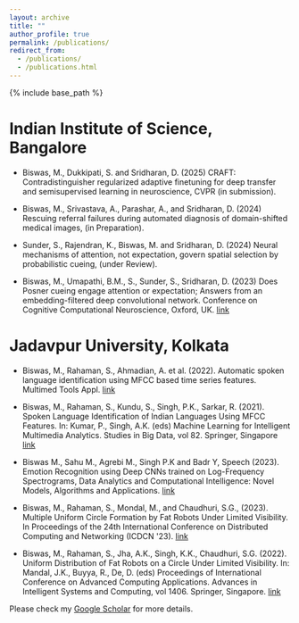 ```yaml
---
layout: archive
title: ""
author_profile: true
permalink: /publications/
redirect_from: 
  - /publications/
  - /publications.html
---
```

{% include base_path %}

Indian Institute of Science, Bangalore
======

- Biswas, M., Dukkipati, S. and Sridharan, D. (2025) CRAFT: Contradistinguisher regularized adaptive finetuning for deep transfer and semisupervised learning in neuroscience, CVPR (in submission).

- Biswas, M., Srivastava, A., Parashar, A., and Sridharan, D. (2024) Rescuing referral failures during automated diagnosis of domain-shifted medical images, (in Preparation).

- Sunder, S., Rajendran, K., Biswas, M. and Sridharan, D. (2024) Neural mechanisms of attention, not expectation, govern spatial selection by probabilistic cueing, (under Review).

- Biswas, M., Umapathi, B.M., S., Sunder, S., Sridharan, D. (2023) Does Posner cueing engage attention or expectation; Answers from an embedding-filtered deep convolutional network. Conference on Cognitive Computational Neuroscience, Oxford, UK. [link](https://2023.ccneuro.org/view_paper.php?PaperNum=1280)

Jadavpur University, Kolkata
======

- Biswas, M., Rahaman, S., Ahmadian, A. et al. (2022). Automatic spoken language identification using MFCC based time series features. Multimed Tools Appl. [link](https://doi.org/10.1007/s11042-021-11439-1)

- Biswas, M., Rahaman, S., Kundu, S., Singh, P.K., Sarkar, R. (2021). Spoken Language Identification of Indian Languages Using MFCC Features. In: Kumar, P., Singh, A.K. (eds) Machine Learning for Intelligent Multimedia Analytics. Studies in Big Data, vol 82. Springer, Singapore [link](https://doi.org/10.1007/978-981-15-9492-2_12)

- Biswas M., Sahu M., Agrebi M., Singh P.K and Badr Y, Speech (2023). Emotion Recognition using Deep CNNs trained on Log-Frequency Spectrograms, Data Analytics and Computational Intelligence: Novel Models, Algorithms and Applications. [link](https://link.springer.com/chapter/10.1007/978-3-031-40688-1_5)


- Biswas, M., Rahaman, S., Mondal, M., and Chaudhuri, S.G., (2023). Multiple Uniform Circle Formation by Fat Robots Under Limited Visibility. In Proceedings of the 24th International Conference on Distributed Computing and Networking (ICDCN '23). [link](https://doi.org/10.1145/3571306.3571427)

- Biswas, M., Rahaman, S., Jha, A.K., Singh, K.K., Chaudhuri, S.G. (2022). Uniform Distribution of Fat Robots on a Circle Under Limited Visibility. In: Mandal, J.K., Buyya, R., De, D. (eds) Proceedings of International Conference on Advanced Computing Applications. Advances in Intelligent Systems and Computing, vol 1406. Springer, Singapore. [link](https://doi.org/10.1007/978-981-16-5207-3_54)

Please check my <a href="https://scholar.google.com/citations?user=ZvweIlQAAAAJ&hl=en" target="_top">Google Scholar</a> for more details.
